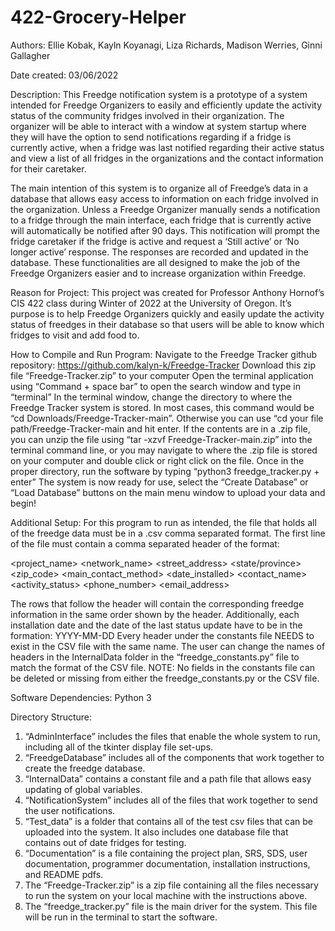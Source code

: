 # 422-Grocery-Helper

Authors: Ellie Kobak, Kayln Koyanagi, Liza Richards, Madison Werries, Ginni Gallagher
 
Date created: 03/06/2022

Description:
 This Freedge notification system is a prototype of a system intended for Freedge Organizers to easily and efficiently update the activity status of the community fridges involved in their organization. The organizer will be able to interact with a window at system startup where they will have the option to send notifications regarding if a fridge is currently active, when a fridge was last notified regarding their active status and view a list of all fridges in the organizations and the contact information for their caretaker. 

The main intention of this system is to organize all of Freedge’s data in a database that allows easy access to information on each fridge involved in the organization. Unless a Freedge Organizer manually sends a notification to a fridge through the main interface, each fridge that is currently active will automatically be notified after 90 days. This notification will prompt the fridge caretaker if the fridge is active and request a ‘Still active’ or ‘No longer active’ response. The responses are recorded and updated in the database. These functionalities are all designed to make the job of the Freedge Organizers easier and to increase organization within Freedge.

Reason for Project: This project was created for Professor Anthony Hornof’s CIS 422 class during Winter of 2022 at the University of Oregon. It’s purpose is to help Freedge Organizers quickly and easily update the activity status of freedges in their database so that users will be able to know which fridges to visit and add food to. 

How to Compile and Run Program:
Navigate to the Freedge Tracker github repository: https://github.com/kalyn-k/Freedge-Tracker
Download this zip file “Freedge-Tracker.zip” to your computer
Open the terminal application using “Command + space bar” to open the search window and type in “terminal”
In the terminal window, change the directory to where the Freedge Tracker system is stored. In most cases, this command would be “cd Downloads/Freedge-Tracker-main”. Otherwise you can use “cd your file path/Freedge-Tracker-main and hit enter. 
If the contents are in a .zip file, you can unzip the file using “tar -xzvf Freedge-Tracker-main.zip” into the terminal command line, or you may navigate to where the .zip file is stored on your computer and double click or right click on the file. 
Once in the proper directory, run the software by typing “python3 freedge_tracker.py + enter”
The system is now ready for use, select the “Create Database” or “Load Database” buttons on the main menu window to upload your data and begin! 

Additional Setup: For this program to run as intended, the file that holds all of the freedge data must be in a .csv comma separated format. The first line of the file must contain a comma separated header of the format:

<project_name> <network_name> <street_address> <city> <state/province> <zip_code> <country> 
 <main_contact_method> <date_installed> <contact_name> <activity_status> <phone_number> <email_address>

The rows that follow the header will contain the corresponding freedge information in the same order shown by the 
header. Additionally, each installation date and the date of the last status update have to be in the formation:
YYYY-MM-DD
Every header under the constants file NEEDS to exist in the CSV file with the same name. The user can change the 
names of headers in the InternalData folder in the “freedge_constants.py” file to match the format of the CSV file.
NOTE: No fields in the constants file can be deleted or missing from either the freedge_constants.py or the CSV file.

Software Dependencies: Python 3

Directory Structure:
1. “AdminInterface” includes the files that enable the whole system  to run, including all of the tkinter display 
   file set-ups.
2. “FreedgeDatabase” includes all of the components that work together to create the freedge database. 
3. “InternalData” contains a constant file and a path file that allows easy updating of global variables.
4. “NotificationSystem” includes all of the files that work together to send the user notifications. 
5. “Test_data” is a folder that contains all of the test csv files that can be uploaded into the system. It also
   includes one database file that contains out of date fridges for testing. 
6. “Documentation” is a file containing the project plan, SRS, SDS, user documentation, programmer documentation, installation instructions, and README pdfs. 
7. The “Freedge-Tracker.zip” is a zip file containing all the files necessary to run the system on your local 
   machine with the instructions above.
8. The “freedge_tracker.py” file is the main driver for the system. This file will be run in the terminal to start
   the software. 
